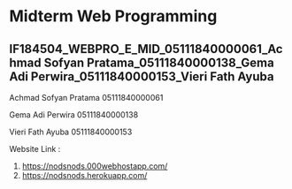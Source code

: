 # Midterm Web Programming

## IF184504_WEBPRO_E_MID_05111840000061_Achmad Sofyan Pratama_05111840000138_Gema Adi Perwira_05111840000153_Vieri Fath Ayuba



Achmad Sofyan Pratama	05111840000061


Gema Adi Perwira		05111840000138


Vieri  Fath Ayuba		05111840000153


Website Link  :
1) https://nodsnods.000webhostapp.com/
2) https://nodsnods.herokuapp.com/
